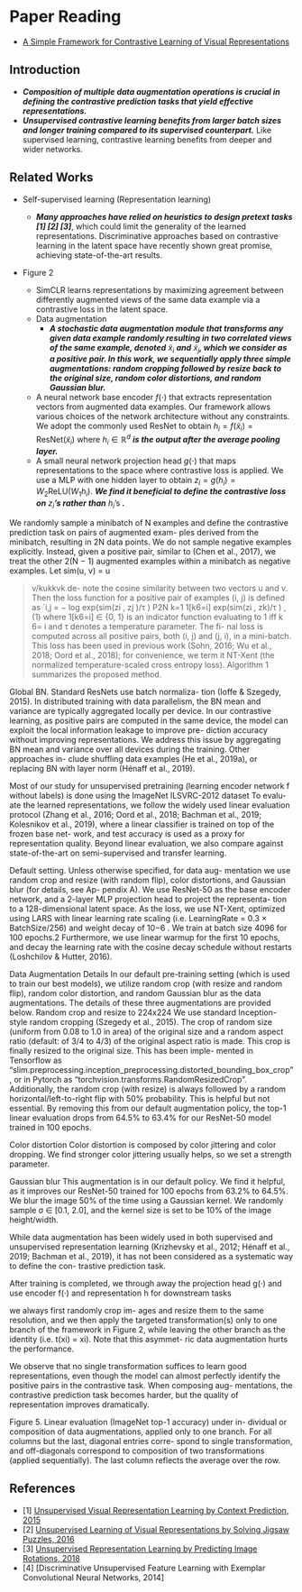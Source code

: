 # Paper Reading
- [A Simple Framework for Contrastive Learning of Visual Representations](https://arxiv.org/pdf/2002.05709.pdf)
## Introduction
- ***Composition of multiple data augmentation operations is crucial in defining the contrastive prediction tasks that yield effective representations.***
- ***Unsupervised contrastive learning benefits from larger batch sizes and longer training compared to its supervised counterpart.*** Like supervised learning, contrastive learning benefits from deeper and wider networks.
## Related Works
- Self-supervised learning (Representation learning)
    - ***Many approaches have relied on heuristics to design pretext tasks [1] [2] [3]***, which could limit the generality of the learned representations. Discriminative approaches based on contrastive learning in the latent space have recently shown great promise, achieving state-of-the-art results.

- Figure 2
    - SimCLR learns representations by maximizing agreement between differently augmented views of the same data example via a contrastive loss in the latent space.
    - Data augmentation
        - ***A stochastic data augmentation module that transforms any given data example randomly resulting in two correlated views of the same example, denoted*** $\tilde{x}_{i}$ ***and*** $\tilde{x}_{j}$***, which we consider as a positive pair. In this work, we sequentially apply three simple augmentations: random cropping followed by resize back to the original size, random color distortions, and random Gaussian blur.***
    - A neural network base encoder $f(\cdot)$ that extracts representation vectors from augmented data examples. Our framework allows various choices of the network architecture without any constraints. We adopt the commonly used ResNet to obtain $h_{i} = f(\tilde{x}_{i}) = \text{ResNet}(\tilde{x}_{i})$ where $h_{i} \in \mathbb{R}^{d}$ ***is the output after the average pooling layer.***
    - A small neural network projection head $g(\cdot)$ that maps representations to the space where contrastive loss is applied. We use a MLP with one hidden layer to obtain $z_{i} = g(h_{i}) = W_{2}\text{ReLU}(W_{1}h_{i})$. ***We find it beneficial to define the contrastive loss on*** $z_{i}$***’s rather than*** $h_{i}$’s ***.***


We randomly sample a minibatch of N examples and define
the contrastive prediction task on pairs of augmented exam-
ples derived from the minibatch, resulting in 2N data points.
We do not sample negative examples explicitly. Instead,
given a positive pair, similar to (Chen et al., 2017), we treat
the other 2(N − 1) augmented examples within a minibatch
as negative examples. Let sim(u, v) = u
>v/kukkvk de-
note the cosine similarity between two vectors u and v.
Then the loss function for a positive pair of examples (i, j)
is defined as
`i,j = − log exp(sim(zi
, zj )/τ )
P2N
k=1 1[k6=i] exp(sim(zi
, zk)/τ )
, (1)
where 1[k6=i] ∈ {0, 1} is an indicator function evaluating to
1 iff k 6= i and τ denotes a temperature parameter. The fi-
nal loss is computed across all positive pairs, both (i, j)
and (j, i), in a mini-batch. This loss has been used in
previous work (Sohn, 2016; Wu et al., 2018; Oord et al.,
2018); for convenience, we term it NT-Xent (the normalized
temperature-scaled cross entropy loss).
Algorithm 1 summarizes the proposed method. 

Global BN. Standard ResNets use batch normaliza-
tion (Ioffe & Szegedy, 2015). In distributed training with
data parallelism, the BN mean and variance are typically
aggregated locally per device. In our contrastive learning,
as positive pairs are computed in the same device, the model
can exploit the local information leakage to improve pre-
diction accuracy without improving representations. We
address this issue by aggregating BN mean and variance
over all devices during the training. Other approaches in-
clude shuffling data examples (He et al., 2019a), or replacing
BN with layer norm (Hénaff et al., 2019).


Most of our study for unsupervised
pretraining (learning encoder network f without labels)
is done using the ImageNet ILSVRC-2012 dataset
To evalu-
ate the learned representations, we follow the widely used
linear evaluation protocol (Zhang et al., 2016; Oord et al.,
2018; Bachman et al., 2019; Kolesnikov et al., 2019), where
a linear classifier is trained on top of the frozen base net-
work, and test accuracy is used as a proxy for representation
quality. Beyond linear evaluation, we also compare against
state-of-the-art on semi-supervised and transfer learning.


Default setting. Unless otherwise specified, for data aug-
mentation we use random crop and resize (with random flip),
color distortions, and Gaussian blur (for details, see Ap-
pendix A). We use ResNet-50 as the base encoder network,
and a 2-layer MLP projection head to project the representa-
tion to a 128-dimensional latent space. As the loss, we use
NT-Xent, optimized using LARS with linear learning rate
scaling (i.e. LearningRate = 0.3 × BatchSize/256) and
weight decay of 10−6
. We train at batch size 4096 for 100
epochs.2 Furthermore, we use linear warmup for the first 10
epochs, and decay the learning rate with the cosine decay
schedule without restarts (Loshchilov & Hutter, 2016). 

Data Augmentation Details
In our default pre-training setting (which is used to train our best models), we utilize random crop (with resize and random
flip), random color distortion, and random Gaussian blur as the data augmentations. The details of these three augmentations
are provided below.
Random crop and resize to 224x224 We use standard Inception-style random cropping (Szegedy et al., 2015). The
crop of random size (uniform from 0.08 to 1.0 in area) of the original size and a random aspect ratio (default: of
3/4 to 4/3) of the original aspect ratio is made. This crop is finally resized to the original size. This has been imple-
mented in Tensorflow as “slim.preprocessing.inception_preprocessing.distorted_bounding_box_crop”, or in Pytorch
as “torchvision.transforms.RandomResizedCrop”. Additionally, the random crop (with resize) is always followed by a
random horizontal/left-to-right flip with 50% probability. This is helpful but not essential. By removing this from our default
augmentation policy, the top-1 linear evaluation drops from 64.5% to 63.4% for our ResNet-50 model trained in 100 epochs. 

Color distortion Color distortion is composed by color jittering and color dropping. We find stronger color jittering
usually helps, so we set a strength parameter. 

Gaussian blur This augmentation is in our default policy. We find it helpful, as it improves our ResNet-50 trained for
100 epochs from 63.2% to 64.5%. We blur the image 50% of the time using a Gaussian kernel. We randomly sample
σ ∈ [0.1, 2.0], and the kernel size is set to be 10% of the image height/width. 

While data
augmentation has been widely used in both supervised and
unsupervised representation learning (Krizhevsky et al.,
2012; Hénaff et al., 2019; Bachman et al., 2019), it has
not been considered as a systematic way to define the con-
trastive prediction task. 

After
training is completed, we through away the projection head g(·)
and use encoder f(·) and representation h for downstream tasks


we always first randomly crop im-
ages and resize them to the same resolution, and we then
apply the targeted transformation(s) only to one branch of
the framework in Figure 2, while leaving the other branch
as the identity (i.e. t(xi) = xi). Note that this asymmet-
ric data augmentation hurts the performance. 

We observe that no
single transformation suffices to learn good representations,
even though the model can almost perfectly identify the
positive pairs in the contrastive task. When composing aug-
mentations, the contrastive prediction task becomes harder,
but the quality of representation improves dramatically.


Figure 5. Linear evaluation (ImageNet top-1 accuracy) under in-
dividual or composition of data augmentations, applied only to
one branch. For all columns but the last, diagonal entries corre-
spond to single transformation, and off-diagonals correspond to
composition of two transformations (applied sequentially). The
last column reflects the average over the row.

## References
- [1] [Unsupervised Visual Representation Learning by Context Prediction, 2015](https://arxiv.org/pdf/1505.05192.pdf)
- [2] [Unsupervised Learning of Visual Representations by Solving Jigsaw Puzzles, 2016](https://arxiv.org/pdf/1603.09246.pdf)
- [3] [Unsupervised Representation Learning by Predicting Image Rotations, 2018](https://arxiv.org/pdf/1803.07728.pdf)
- [4] [Discriminative Unsupervised Feature Learning with Exemplar Convolutional Neural Networks, 2014]
